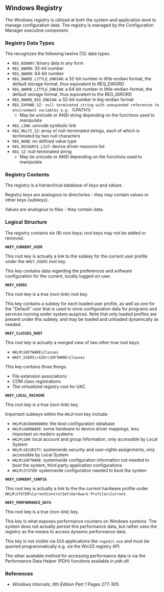## Windows Registry

The Windows registry is utilized at both the system and application level to manage configuration data. The registry is managed by the Configuration Manager executive component.

### Registry Data Types

The recognizes the following twelve (12) data types.

- `REG_BINARY`: binary data in any form
- `REG_DWORD`: 32-bit number
- `REG_QWORD`: 64-bit number
- `REG_DWORD_LITTLE_ENDIAN`: a 32-bit number in little-endian format, the default storage format, thus equivalent to REQ_DWORD
- `REG_QWORD_LITTLE_ENDIAN`: a 64-bit number in little-endian-format, the default storage format, thus equivalent to the REG_QWORD
- `REG_DWORD_BIG_ENDIAN`: a 32-bit number in big-endian format
- `REG_EXPAND_SZ: null terminated string with unexpanded references to environment variables e.g. `%PATH%`
    - May be unicode or ANSI string depending on the functions used to manipulate 
- `REG_LINK`: unicode symbolic link
- `REG_MULTI_SZ`: array of null-terminated strings, each of which is terminated by two null characters
- `REG_NONE`: no defined value type
- `REG_RESOURCE_LIST`: device driver resource list
- `REG_SZ`: null-terminated string
    - May be unicode or ANSI depending on the functions used to manipulate

### Registry Contents

The registry is a hierarchical database of _keys_ and _values_.

Registry keys are analogous to directories - they may contain values or other keys (subkeys).

Values are analogous to files - they contain data.

### Logical Structure

The registry contains six (6) root keys; root keys may not be added or removed.

**`HKEY_CURRENT_USER`**

This root key is actually a link to the subkey for the current user profile under the `HKEY_USERS` root key.

This key contains data regarding the preferences and software configuration for the current, locally logged-on user.

**`HKEY_USERS`**

This root key is a true (non-link) root key.

This key contains a subkey for each loaded user profile, as well as one for the "Default" user that is used to store configuration data for programs and services running under system auspices. Note that only loaded profiles are present under this subkey, and may be loaded and unloaded dynamically as needed.

**`HKEY_CLASSES_ROOT`**

This root key is actually a merged view of two other true root keys:

- `HKLM\SOFTWARE\Classes`
- `HKEY_USERS\<SID>\SOFTWARE\Classes`

This key contains three things:

- File extension associations
- COM class registrations
- The virtualized registry root for UAC

**`HKEY_LOCAL_MACHINE`**

This root key is a true (non-link) key.

Important subkeys within the `HKLM` root key include:

- `HKLM\BCD00000000`: the boot configuration database
- `HKLM\HARDWARE`: some hardware to device driver mappings, less important on modern systems
- `HKLM\SAM`: local account and group information, only accessible by Local System
- `HKLM\SECURITY`: systemwide security and user-rights assignments, only accessible by Local System
- `HKLM\SOFTWARE`: systemwide configuration information not needed to boot the system, third party application configurations
- `HKLM\SYSTEM`: systemwide configuration needed to boot the system

**`HKEY_CURRENT_CONFIG`**

This root key is actually a link to the the current hardware profile under `HKLM\SYSTEM\CurrentControlSet\Hardware Profiles\Current`. 

**`HKEY_PERFORMANCE_DATA`**

This root key is a true (non-link) key.

This key is what exposes performance counters on Windows systems. The system does not actually persist this performance data, but rather uses the registry as the means to access dynamic performance data. 

This key is not visible via GUI applications like `regedit.exe` and must be queried programmatically e.g. via the Win32 registry API.

The other available method for accessing performance data is via the Performance Data Helper (PDH) functions available in _pdh.dll_.

### References

- _Windows Internals, 6th Edition Part 1_ Pages 277-305
